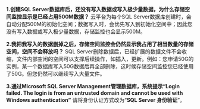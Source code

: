 
**1.创建SQL Server数据库后，还没有写入数据或写入极少量数据，为什么存储空间监控显示是已经占用500M数据？**
云平台为每个SQL Server数据库创建时，会自动分配500M的初始化空间；数据写入时，会优先写入到初始化空间中；因此您没有写入数据或写入极少量数据，存储监控也会显示500M。

**2.我把我写入的数据删掉之后，存储空间监控会仍然显示我占用了相当数量的存储空间，空间不会释放吗？**
SQL Server删除数据后，已经扩展的数据文件不会收缩，文件内部空闲的空间可以支撑后续操作，如插入，更新。例如：您申请50G的实例，某一个数据库写入50G数据后再全部删除，这时候存储空间监控您已经使用了50G。但您仍然可以继续写入大量文件。

**3.通过Microsoft SQL Server Management管理数据库，系统提示“Login failed. The login is from an untrusted domain and cannot be used with Windows authentication”**
请将身份认证方式改为“**SQL Server 身份验证**”。